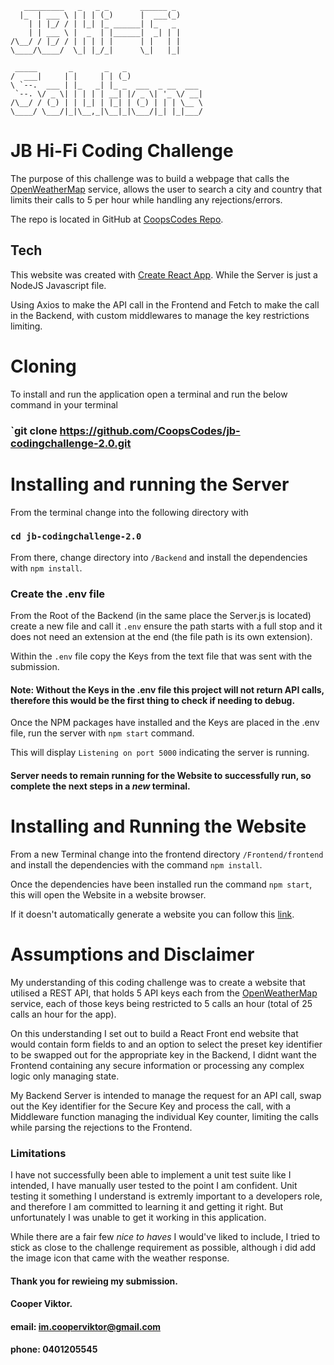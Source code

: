        _________   _   _ _       ______ _      
      |_  | ___ \ | | | (_)      |  ___(_)     
        | | |_/ / | |_| |_ ______| |_   _      
        | | ___ \ |  _  | |______|  _| | |     
    /\__/ / |_/ / | | | | |      | |   | |     
    \____/\____/  \_| |_/_|      \_|   |_|     

     _____       _       _   _                 
    /  ___|     | |     | | (_)                
    \ `--.  ___ | |_   _| |_ _  ___  _ __  ___ 
     `--. \/ _ \| | | | | __| |/ _ \| '_ \/ __|
    /\__/ / (_) | | |_| | |_| | (_) | | | \__ \
    \____/ \___/|_|\__,_|\__|_|\___/|_| |_|___/


# JB Hi-Fi Coding Challenge

The purpose of this challenge was to build a webpage that calls the [OpenWeatherMap](https://openweathermap.org) service, allows the user to search a city and country that limits their calls to 5 per hour while handling any rejections/errors.

The repo is located in GitHub at [CoopsCodes Repo](https://github.com/CoopsCodes/jb-codingchallenge-2.0).

## Tech

This website was created with [Create React App](https://github.com/facebook/create-react-app).  While the Server is just a NodeJS Javascript file.

Using Axios to make the API call in the Frontend and Fetch to make the call in the Backend, with custom middlewares to manage the key restrictions limiting.

#  Cloning

To install and run the application open a terminal and run the below command in your terminal

### `git clone https://github.com/CoopsCodes/jb-codingchallenge-2.0.git

# Installing and running the Server

From the terminal change into the following directory with

### `cd jb-codingchallenge-2.0`

From there, change directory into `/Backend` and install the dependencies with `npm install`.

### Create the .env file
From the Root of the Backend (in the same place the Server.js is located) create a new file and call it `.env` ensure the path starts with a full stop and it does not need an extension at the end (the file path is its own extension).

Within the `.env` file copy the Keys from the text file that was sent with the submission.

#### Note: Without the Keys in the .env file this project will not return API calls, therefore this would be the first thing to check if needing to debug.

Once the NPM packages have installed and the Keys are placed in the .env file, run the server with `npm start` command.

This will display `Listening on port 5000` indicating the server is running.

#### Server needs to remain running for the Website to successfully run, so complete the next steps in a *new* terminal.

# Installing and Running the Website

From a new Terminal change into the frontend directory `/Frontend/frontend` and install the dependencies with the command `npm install`.

Once the dependencies have been installed run the command `npm start`, this will open the Website in a website browser.

If it doesn't automatically generate a website you can follow this [link](http://localhost:3000/).

# Assumptions and Disclaimer

My understanding of this coding challenge was to create a website that utilised a REST API, that holds 5 API keys each from the [OpenWeatherMap](https://openweathermap.org) service, each of those keys being restricted to 5 calls an hour (total of 25 calls an hour for the app).

On this understanding I set out to build a React Front end website that would contain form fields to and an option to select the preset key identifier to be swapped out for the appropriate key in the Backend, I didnt want the Frontend containing any secure information or processing any complex logic only managing state.

My Backend Server is intended to manage the request for an API call, swap out the Key identifier for the Secure Key and process the call, with a Middleware function managing the individual Key counter, limiting the calls while parsing the rejections to the Frontend.

### Limitations

I have not successfully been able to implement a unit test suite like I intended, I have manually user tested to the point I am confident. Unit testing it something I understand is extremly important to a developers role, and therefore I am committed to learning it and getting it right.  But unfortunately I was unable to get it working in this application.

While there are a fair few *nice to haves* I would've liked to include, I tried to stick as close to the challenge requirement as possible, although i did add the image icon that came with the weather response.

#### Thank you for rewieing my submission.
#### Cooper Viktor.
#### email: im.cooperviktor@gmail.com
#### phone: 0401205545